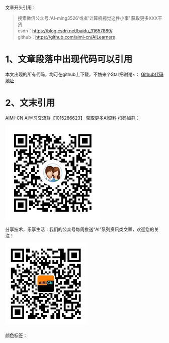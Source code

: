 文章开头引用：
> 搜索微信公众号:‘AI-ming3526’或者’计算机视觉这件小事’ 获取更多XXX干货  
> csdn：https://blog.csdn.net/baidu_31657889/  
> github：https://github.com/aimi-cn/AILearners  

# 1、文章段落中出现代码可以引用
本文出现的所有代码，均可在github上下载，不妨来个Star把谢谢~：
[Github代码地址](https://github.com/aimi-cn/AILearners/这篇文章具体代码)


# 2、文末引用

AIMI-CN AI学习交流群【1015286623】 获取更多AI资料 
扫码加群：

![](../../img/otherImages/1556097925376.png)

分享技术，乐享生活：我们的公众号每周推送“AI”系列资讯类文章，欢迎您的关注！

![](../../img/otherImages/qrcode.jpg)

颜色标签：
<font color=red size=5></font>